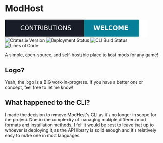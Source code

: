 # ModHost

![Contributions](./assets/contributions.svg)
![Crates.io Version](https://img.shields.io/crates/v/modhost-api?style=for-the-badge)
![Deployment Status](https://img.shields.io/github/actions/workflow/status/RedstoneWizard08/ModHost/deploy.yml?branch=main&style=for-the-badge&label=Deployment)
![CLI Build Status](https://img.shields.io/github/actions/workflow/status/RedstoneWizard08/ModHost/cli-build.yml?branch=main&style=for-the-badge&label=CLI%20Build)
![Lines of Code](https://tokei.rs/b1/github/RedstoneWizard08/ModHost?style=for-the-badge&label=Lines+Of+Code)

A simple, open-source, and self-hostable place to host mods for any game!

## Logo?

Yeah, the logo is a BIG work-in-progress. If you have a better one or concept, feel free to let me know!

## What happened to the CLI?

I made the decision to remove ModHost's CLI as it's no longer in scope for the project.
Due to the complexity of managing multiple different mod formats and installation methods,
I felt it would be best to leave that up to whoever is deploying it, as the API library is
solid enough and it's relatively easy to make one in most languages.
